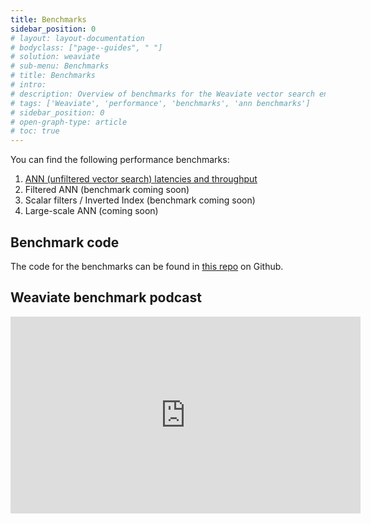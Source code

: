 ```yaml
---
title: Benchmarks
sidebar_position: 0
# layout: layout-documentation
# bodyclass: ["page--guides", " "]
# solution: weaviate
# sub-menu: Benchmarks
# title: Benchmarks
# intro: 
# description: Overview of benchmarks for the Weaviate vector search engine
# tags: ['Weaviate', 'performance', 'benchmarks', 'ann benchmarks']
# sidebar_position: 0
# open-graph-type: article
# toc: true
---
```

<badges/>

You can find the following performance benchmarks:

1. [ANN (unfiltered vector search) latencies and throughput](./ann.md)
2. Filtered ANN (benchmark coming soon)
2. Scalar filters / Inverted Index (benchmark coming soon)
3. Large-scale ANN (coming soon)

## Benchmark code

The code for the benchmarks can be found in [this repo](https://github.com/semi-technologies/weaviate-benchmarking) on Github.

## Weaviate benchmark podcast

<iframe width="560" height="315" src="https://www.youtube.com/embed/kG3ji89AFyQ" title="Weaviate vector search benchmark podcast" frameborder="0" allow="accelerometer; autoplay; clipboard-write; encrypted-media; gyroscope; picture-in-picture" allowfullscreen></iframe>